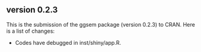 ## version 0.2.3

This is the submission of the ggsem package (version 0.2.3) to CRAN. Here is a list of changes:

* Codes have debugged in inst/shiny/app.R.
